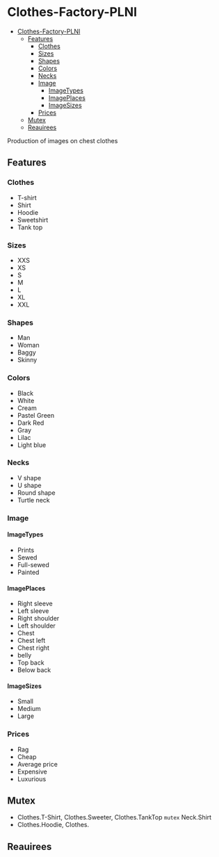 # Clothes-Factory-PLNI

- [Clothes-Factory-PLNI](#clothes-factory-plni)
  - [Features](#features)
    - [Clothes](#clothes)
    - [Sizes](#sizes)
    - [Shapes](#shapes)
    - [Colors](#colors)
    - [Necks](#necks)
    - [Image](#image)
      - [ImageTypes](#imagetypes)
      - [ImagePlaces](#imageplaces)
      - [ImageSizes](#imagesizes)
    - [Prices](#prices)
  - [Mutex](#mutex)
  - [Reauirees](#reauirees)

Production of images on chest clothes

## Features

### Clothes

- T-shirt
- Shirt
- Hoodie
- Sweetshirt
- Tank top

### Sizes

- XXS
- XS
- S
- M
- L
- XL
- XXL

### Shapes

- Man
- Woman
- Baggy
- Skinny

### Colors

- Black
- White
- Cream
- Pastel Green
- Dark Red
- Gray
- Lilac
- Light blue

### Necks

- V shape
- U shape
- Round shape
- Turtle neck

### Image

#### ImageTypes

- Prints
- Sewed
- Full-sewed
- Painted

#### ImagePlaces

- Right sleeve
- Left sleeve
- Right shoulder
- Left shoulder
- Chest
- Chest left
- Chest right
- belly
- Top back
- Below back

#### ImageSizes

- Small
- Medium
- Large

### Prices

- Rag
- Cheap
- Average price
- Expensive
- Luxurious

## Mutex

- Clothes.T-Shirt, Clothes.Sweeter, Clothes.TankTop `mutex` Neck.Shirt
- Clothes.Hoodie, Clothes.

## Reauirees